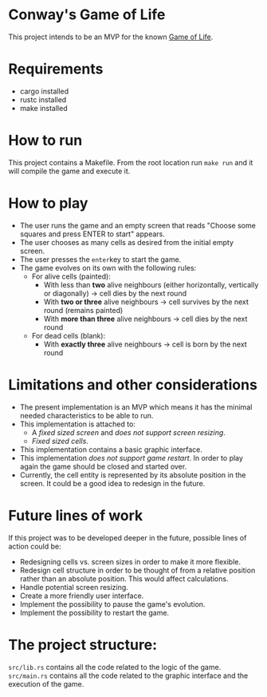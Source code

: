 # Conway's Game of Life
This project intends to be an MVP for the known [Game of Life](https://en.wikipedia.org/wiki/Conway%27s_Game_of_Life).

# Requirements
- cargo installed
- rustc installed
- make installed

# How to run
This project contains a Makefile. From the root location run `make run` and it will compile the game and execute it.

# How to play
- The user runs the game and an empty screen that reads "Choose some squares and press ENTER to start" appears.
- The user chooses as many cells as desired from the initial empty screen.
- The user presses the `enter`key to start the game.
- The game evolves on its own with the following rules:
    - For alive cells (painted):
        - With less than **two** alive neighbours (either horizontally, vertically or diagonally) -> cell dies by the next round
        - With **two or three** alive neighbours -> cell survives by the next round (remains painted) 
        - With **more than three** alive neighbours -> cell dies by the next round
    - For dead cells (blank):
        - With **exactly three** alive neighbours -> cell is born by the next round

# Limitations and other considerations
- The present implementation is an MVP which means it has the minimal needed characteristics to be able to run.
- This implementation is attached to:
    - A _fixed sized screen_ and _does not support screen resizing_.
    - _Fixed sized cells_.
- This implementation contains a basic graphic interface.
- This implementation _does not support game restart_. In order to play again the game should be closed and started over.
- Currently, the cell entity is represented by its absolute position in the screen. It could be a good idea to redesign in the future.

# Future lines of work
If this project was to be developed deeper in the future, possible lines of action could be:
- Redesigning cells vs. screen sizes in order to make it more flexible.
- Redesign cell structure in order to be thought of from a relative position rather than an absolute position. This would affect calculations.
- Handle potential screen resizing.
- Create a more friendly user interface.
- Implement the possibility to pause the game's evolution.
- Implement the possibility to restart the game.

# The project structure:
`src/lib.rs` contains all the code related to the logic of the game.
`src/main.rs` contains all the code related to the graphic interface and the execution of the game.
